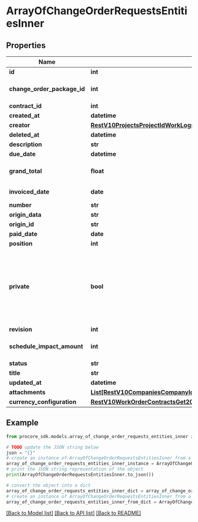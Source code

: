 # ArrayOfChangeOrderRequestsEntitiesInner


## Properties

Name | Type | Description | Notes
------------ | ------------- | ------------- | -------------
**id** | **int** | ID | [optional] 
**change_order_package_id** | **int** | Change Order Package ID | [optional] 
**contract_id** | **int** | Contract ID | [optional] 
**created_at** | **datetime** | Created at | [optional] 
**creator** | [**RestV10ProjectsProjectIdWorkLogsGet200ResponseInnerCreatedBy**](RestV10ProjectsProjectIdWorkLogsGet200ResponseInnerCreatedBy.md) |  | [optional] 
**deleted_at** | **datetime** | Deleted at | [optional] 
**description** | **str** | Description | [optional] 
**due_date** | **datetime** | Due date | [optional] 
**grand_total** | **float** | Total including markup | [optional] 
**invoiced_date** | **date** | Invoiced date | [optional] 
**number** | **str** | Number | [optional] 
**origin_data** | **str** | Origin data | [optional] 
**origin_id** | **str** | Origin ID | [optional] 
**paid_date** | **date** | Paid date | [optional] 
**position** | **int** | Position | [optional] 
**private** | **bool** | If true, visible to admins only; otherwise visible to those with access to the parent contract. | [optional] 
**revision** | **int** | Revision | [optional] 
**schedule_impact_amount** | **int** | Schedule impact in days | [optional] 
**status** | **str** | Status | [optional] 
**title** | **str** | Title | [optional] 
**updated_at** | **datetime** | Updated at | [optional] 
**attachments** | [**List[RestV10CompaniesCompanyIdWorkflowPermanentLogsGet200ResponseInnerAttachmentsInner]**](RestV10CompaniesCompanyIdWorkflowPermanentLogsGet200ResponseInnerAttachmentsInner.md) |  | [optional] 
**currency_configuration** | [**RestV10WorkOrderContractsGet200ResponseInnerCurrencyConfiguration**](RestV10WorkOrderContractsGet200ResponseInnerCurrencyConfiguration.md) |  | [optional] 

## Example

```python
from procore_sdk.models.array_of_change_order_requests_entities_inner import ArrayOfChangeOrderRequestsEntitiesInner

# TODO update the JSON string below
json = "{}"
# create an instance of ArrayOfChangeOrderRequestsEntitiesInner from a JSON string
array_of_change_order_requests_entities_inner_instance = ArrayOfChangeOrderRequestsEntitiesInner.from_json(json)
# print the JSON string representation of the object
print(ArrayOfChangeOrderRequestsEntitiesInner.to_json())

# convert the object into a dict
array_of_change_order_requests_entities_inner_dict = array_of_change_order_requests_entities_inner_instance.to_dict()
# create an instance of ArrayOfChangeOrderRequestsEntitiesInner from a dict
array_of_change_order_requests_entities_inner_from_dict = ArrayOfChangeOrderRequestsEntitiesInner.from_dict(array_of_change_order_requests_entities_inner_dict)
```
[[Back to Model list]](../README.md#documentation-for-models) [[Back to API list]](../README.md#documentation-for-api-endpoints) [[Back to README]](../README.md)


